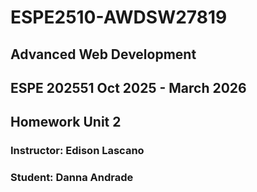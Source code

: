 # ESPE2510-AWDSW27819

## Advanced Web Development

## ESPE 202551 Oct 2025 - March 2026

## Homework Unit 2

### Instructor: Edison Lascano

### Student: Danna Andrade



